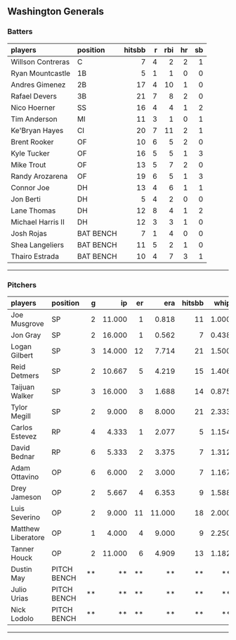 ## Washington Generals

### Batters

 
|players           |position  | hitsbb|  r| rbi| hr| sb| 
|:-----------------|:---------|------:|--:|---:|--:|--:| 
|Willson Contreras |C         |      7|  4|   2|  2|  1| 
|Ryan Mountcastle  |1B        |      5|  1|   1|  0|  0| 
|Andres Gimenez    |2B        |     17|  4|  10|  1|  0| 
|Rafael Devers     |3B        |     21|  7|   8|  2|  0| 
|Nico Hoerner      |SS        |     16|  4|   4|  1|  2| 
|Tim Anderson      |MI        |     11|  3|   1|  0|  1| 
|Ke'Bryan Hayes    |CI        |     20|  7|  11|  2|  1| 
|Brent Rooker      |OF        |     10|  6|   5|  2|  0| 
|Kyle Tucker       |OF        |     16|  5|   5|  1|  3| 
|Mike Trout        |OF        |     13|  5|   7|  2|  0| 
|Randy Arozarena   |OF        |     19|  6|   5|  1|  3| 
|Connor Joe        |DH        |     13|  4|   6|  1|  1| 
|Jon Berti         |DH        |      5|  4|   2|  0|  0| 
|Lane Thomas       |DH        |     12|  8|   4|  1|  2| 
|Michael Harris II |DH        |     12|  3|   3|  1|  0| 
|Josh Rojas        |BAT BENCH |      7|  1|   4|  0|  0| 
|Shea Langeliers   |BAT BENCH |     11|  5|   2|  1|  0| 
|Thairo Estrada    |BAT BENCH |     10|  4|   7|  3|  1| 


* * *

### Pitchers

 
|players            |position    |  g|     ip| er|    era| hitsbb|  whip| so|  w| sv| 
|:------------------|:-----------|--:|------:|--:|------:|------:|-----:|--:|--:|--:| 
|Joe Musgrove       |SP          |  2| 11.000|  1|  0.818|     11| 1.000| 11|  1|  0| 
|Jon Gray           |SP          |  2| 16.000|  1|  0.562|      7| 0.438| 17|  1|  0| 
|Logan Gilbert      |SP          |  3| 14.000| 12|  7.714|     21| 1.500| 12|  1|  0| 
|Reid Detmers       |SP          |  2| 10.667|  5|  4.219|     15| 1.406| 10|  1|  0| 
|Taijuan Walker     |SP          |  3| 16.000|  3|  1.688|     14| 0.875| 15|  2|  0| 
|Tylor Megill       |SP          |  2|  9.000|  8|  8.000|     21| 2.333|  6|  0|  0| 
|Carlos Estevez     |RP          |  4|  4.333|  1|  2.077|      5| 1.154|  4|  0|  4| 
|David Bednar       |RP          |  6|  5.333|  2|  3.375|      7| 1.312|  5|  0|  5| 
|Adam Ottavino      |OP          |  6|  6.000|  2|  3.000|      7| 1.167|  5|  0|  0| 
|Drey Jameson       |OP          |  2|  5.667|  4|  6.353|      9| 1.588|  2|  0|  0| 
|Luis Severino      |OP          |  2|  9.000| 11| 11.000|     18| 2.000|  8|  0|  0| 
|Matthew Liberatore |OP          |  1|  4.000|  4|  9.000|      9| 2.250|  2|  0|  0| 
|Tanner Houck       |OP          |  2| 11.000|  6|  4.909|     13| 1.182| 12|  0|  0| 
|Dustin May         |PITCH BENCH | **|     **| **|     **|     **|    **| **| **| **| 
|Julio Urias        |PITCH BENCH | **|     **| **|     **|     **|    **| **| **| **| 
|Nick Lodolo        |PITCH BENCH | **|     **| **|     **|     **|    **| **| **| **| 


* * *


